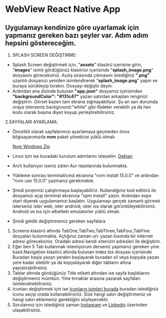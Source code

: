 # WebView React Native App

## Uygulamayı kendinize göre uyarlamak için yapmanız gereken bazı şeyler var. Adım adım hepsini göstereceğim.

1. SPLASH SCREEN DEĞIŞTIRME:

- Splash Screen değiştirmek için, "**assets**" klasörü içerisine girin, "**images**" isimli gördüğünüz klasörün içerisinde "**splash_image.png**" dosyasını göreceksiniz. Açılış sırasında çıkmasını istediğiniz **".png"** uzantılı dosyanızı yeniden isimlendirerek "**splash_image.png**" yapın ve buraya sürükleyip bırakın. Dosyayı değiştir deyin.
- Ardından ana dizinde bulunan **"app.json"** dosyamız içerisinden **"backgroundColor": "#131c47"** yazan satırdan arkaplan renginizi değiştirin. Görsel bazen tam ekrana sığmayabiliyor. Şu an sarı durumda oraya isterseniz background:"white" gibi ifadeler verebilir ya da hex kodu olarak başına diyez koyup yerleştirebilirsiniz.

2.SAYFALARI AYARLAMA:

- Öncelikli olarak sayfalarımızı ayarlamaya geçmeden önce bilgisayarımızda **nvm** paket yöneticisi yüklü olmalı. 

	[Nvm Windows Zip](https://drive.google.com/file/d/13D7FpGEBQY7TiOgSyXtmAOShByPSxTsW/view?usp=sharing "Nvm Windows Zip")
	
- Linux için ise buradaki kurulum adımlarını izleyelim. 
[Debian](https://tecadmin.net/how-to-install-nvm-on-ubuntu-20-04/ "Debian")
- Arch kullanıyor iseniz zaten Aur repolarında bulunmakta.

- Yükleme sonrası terminal/cmd ekranına "nvm install 15.0.0" ve ardından "nvm use 15.0.0" yazmanız gerekmekte. 
- Şimdi projemizi çalıştırmaya başlayabiliriz. Kullandığınız kod editörü ile dosyamızı açıp terminal ekranına "npm install" yazın. Ardından expo start diyerek uygulamamızı başlatın. Uygulamayı gerçek zamanlı görmek isterseniz ister web, ister android, ister ios olarak görüntüleyebilirsiniz. Android ve Ios için elbetteki emulatorler yüklü olmalı.

- Şimdi geldik değiştirmemiz gereken sayfalara
 1. Screens klasörü altında TabOne,TabTwo,TabThree,TabFour,TabFive dosyaları bulunmakta. Açtığınız zaman uri: yazan kısımda bir internet adresi göreceksiniz. Oradaki adresi kendi sitenizin adresleri ile değiştirin.
 2. Eğer ben 5 Tab kullanmak istemiyorum derseniz yapmanız gereken yine basit.Navigation klasörü altında bulunan index.tsx dosyası içerisinde Buradan başla yazan yerden başlayarak buradan sil veya kopyala yazan yere kadar silebilir ya da kopyalayarak diğer tabların altına yapıştırabilirsiniz. 
 3. Tablar altında gördüğünüz Title etiketi altından ise sayfa başlıklarını değiştirmeniz mümkün. Yine tırnaklar arasına yazarak sayfaları isimlendirebilirsiniz.
 4. Iconları değiştirmek için ise [Iconların isimleri burada](https://icons.expo.fyi/ "Iconların isimleri burada") buradan istediğiniz iconu seçip orada kullanabilirsiniz. Size hangi satırı değiştirmeniz ve hangi satırı eklemeniz gerektiğini söyleyecektir.
 5. Sorularınız için istediğiniz zaman [Instagram](https://instagram.com/nickzsche "Instagram") ve [Linkedin](https://linkedin.com/nickzsche "Linkedin") üzerinden ulaşabilirsiniz. 

